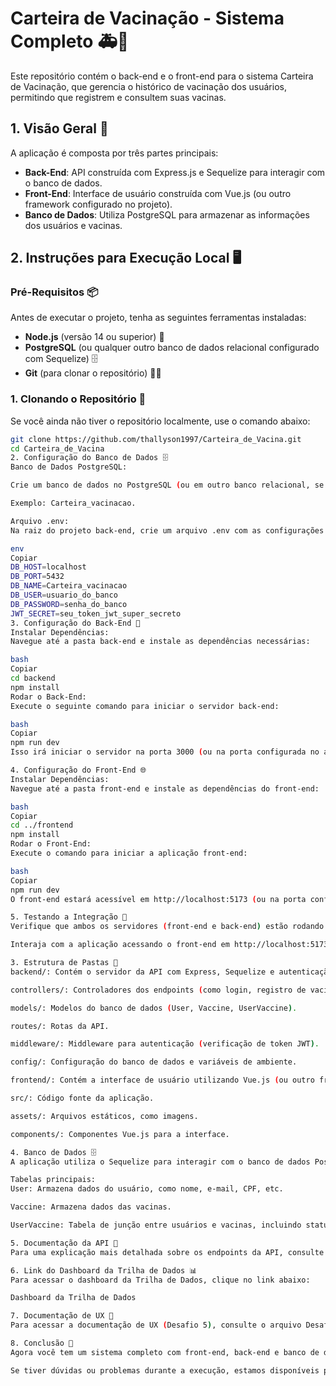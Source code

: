 # Carteira de Vacinação - Sistema Completo 🚑💉

Este repositório contém o back-end e o front-end para o sistema Carteira de Vacinação, que gerencia o histórico de vacinação dos usuários, permitindo que registrem e consultem suas vacinas.

## 1. Visão Geral 📝

A aplicação é composta por três partes principais:

- **Back-End**: API construída com Express.js e Sequelize para interagir com o banco de dados.
- **Front-End**: Interface de usuário construída com Vue.js (ou outro framework configurado no projeto).
- **Banco de Dados**: Utiliza PostgreSQL para armazenar as informações dos usuários e vacinas.

## 2. Instruções para Execução Local 🖥️

### Pré-Requisitos 📦

Antes de executar o projeto, tenha as seguintes ferramentas instaladas:

- **Node.js** (versão 14 ou superior) 🔧
- **PostgreSQL** (ou qualquer outro banco de dados relacional configurado com Sequelize) 🗄️
- **Git** (para clonar o repositório) 🧑‍💻

### 1. Clonando o Repositório 📂

Se você ainda não tiver o repositório localmente, use o comando abaixo:

```bash
git clone https://github.com/thallyson1997/Carteira_de_Vacina.git
cd Carteira_de_Vacina
2. Configuração do Banco de Dados 🗄️
Banco de Dados PostgreSQL:

Crie um banco de dados no PostgreSQL (ou em outro banco relacional, se configurado adequadamente).

Exemplo: Carteira_vacinacao.

Arquivo .env:
Na raiz do projeto back-end, crie um arquivo .env com as configurações de banco de dados. Exemplo:

env
Copiar
DB_HOST=localhost
DB_PORT=5432
DB_NAME=Carteira_vacinacao
DB_USER=usuario_do_banco
DB_PASSWORD=senha_do_banco
JWT_SECRET=seu_token_jwt_super_secreto
3. Configuração do Back-End 🚀
Instalar Dependências:
Navegue até a pasta back-end e instale as dependências necessárias:

bash
Copiar
cd backend
npm install
Rodar o Back-End:
Execute o seguinte comando para iniciar o servidor back-end:

bash
Copiar
npm run dev
Isso irá iniciar o servidor na porta 3000 (ou na porta configurada no arquivo .env).

4. Configuração do Front-End 🌐
Instalar Dependências:
Navegue até a pasta front-end e instale as dependências do front-end:

bash
Copiar
cd ../frontend
npm install
Rodar o Front-End:
Execute o comando para iniciar a aplicação front-end:

bash
Copiar
npm run dev
O front-end estará acessível em http://localhost:5173 (ou na porta configurada).

5. Testando a Integração 🔗
Verifique que ambos os servidores (front-end e back-end) estão rodando.

Interaja com a aplicação acessando o front-end em http://localhost:5173 e verificando as funcionalidades de registro e consulta de vacinas, que fazem requisições para a API do back-end.

3. Estrutura de Pastas 📂
backend/: Contém o servidor da API com Express, Sequelize e autenticação via JWT.

controllers/: Controladores dos endpoints (como login, registro de vacinas, etc.).

models/: Modelos do banco de dados (User, Vaccine, UserVaccine).

routes/: Rotas da API.

middleware/: Middleware para autenticação (verificação de token JWT).

config/: Configuração do banco de dados e variáveis de ambiente.

frontend/: Contém a interface de usuário utilizando Vue.js (ou outro framework).

src/: Código fonte da aplicação.

assets/: Arquivos estáticos, como imagens.

components/: Componentes Vue.js para a interface.

4. Banco de Dados 🗄️
A aplicação utiliza o Sequelize para interagir com o banco de dados PostgreSQL.

Tabelas principais:
User: Armazena dados do usuário, como nome, e-mail, CPF, etc.

Vaccine: Armazena dados das vacinas.

UserVaccine: Tabela de junção entre usuários e vacinas, incluindo status de aplicação.

5. Documentação da API 📜
Para uma explicação mais detalhada sobre os endpoints da API, consulte o PDF da Documentação dos Endpoints da API.

6. Link do Dashboard da Trilha de Dados 📊
Para acessar o dashboard da Trilha de Dados, clique no link abaixo:

Dashboard da Trilha de Dados

7. Documentação de UX 📄
Para acessar a documentação de UX (Desafio 5), consulte o arquivo Desafio 5.pdf.

8. Conclusão 🎯
Agora você tem um sistema completo com front-end, back-end e banco de dados configurados e prontos para uso local! 🌟

Se tiver dúvidas ou problemas durante a execução, estamos disponíveis para tirar suas dúvidas! 😊

